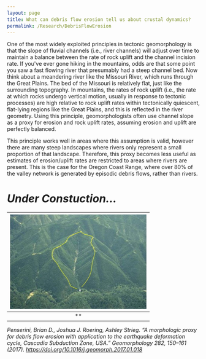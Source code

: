 ```yaml
---
layout: page
title: What can debris flow erosion tell us about crustal dynamics?
permalink: /Research/DebrisFlowErosion
---
```


One of the most widely exploited principles in tectonic geomorphology is that the slope of fluvial channels (i.e., river channels) will adjust over time to maintain a balance between the rate of rock uplift and the channel incision rate. If you've ever gone hiking in the mountains, odds are that some point you saw a fast flowing river that presumably had a steep channel bed. Now think about a meandering river like the Missouri River, which runs through the Great Plains. The bed of the Missouri is relatively flat, just like the surrounding topography. In mountains, the rates of rock uplift (i.e., the rate at which rocks undergo vertical motion, usually in response to tectonic processes) are high relative to rock uplift rates within tectonically quiescent, flat-lying regions like the Great Plains, and this is reflected in the river geometry. Using this principle, geomorphologists often use channel slope as a proxy for erosion and rock uplift rates, assuming erosion and uplift are perfectly balanced.

This principle works well in areas where this assumption is valid, however there are many steep landscapes where rivers only represent a small proportion of that landscape. Therefore, this proxy becomes less useful as estimates of erosion/uplift rates are restricted to areas where rivers are present. This is the case for the Oregon Coast Range, where over 80% of the valley network is generated by episodic debris flows, rather than rivers. 

# <i>Under Constuction...</i>

| ![](./Images/Masters/1-s2.0-S0169555X16306821-gr1.jpg) | 
|:--:| 
| ** |

<i>Penserini, Brian D., Joshua J. Roering, Ashley Strieg. “A morphologic proxy for debris flow erosion with application to the earthquake deformation cycle, Cascadia Subduction Zone, USA.” Geomorphology 282, 150–161 (2017). https://doi.org/10.1016/j.geomorph.2017.01.018</i>
